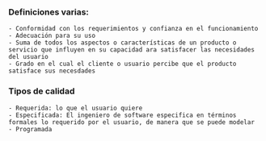 ### Definiciones varias:
	- Conformidad con los requerimientos y confianza en el funcionamiento
	- Adecuación para su uso
	- Suma de todos los aspectos o características de un producto o servicio que influyen en su capacidad ara satisfacer las necesidades del usuario
	- Grado en el cual el cliente o usuario percibe que el producto satisface sus necesdades

### Tipos de calidad
	- Requerida: lo que el usuario quiere
	- Especificada: El ingeniero de software especifica en términos formales lo requerido por el usuario, de manera que se puede modelar
	- Programada